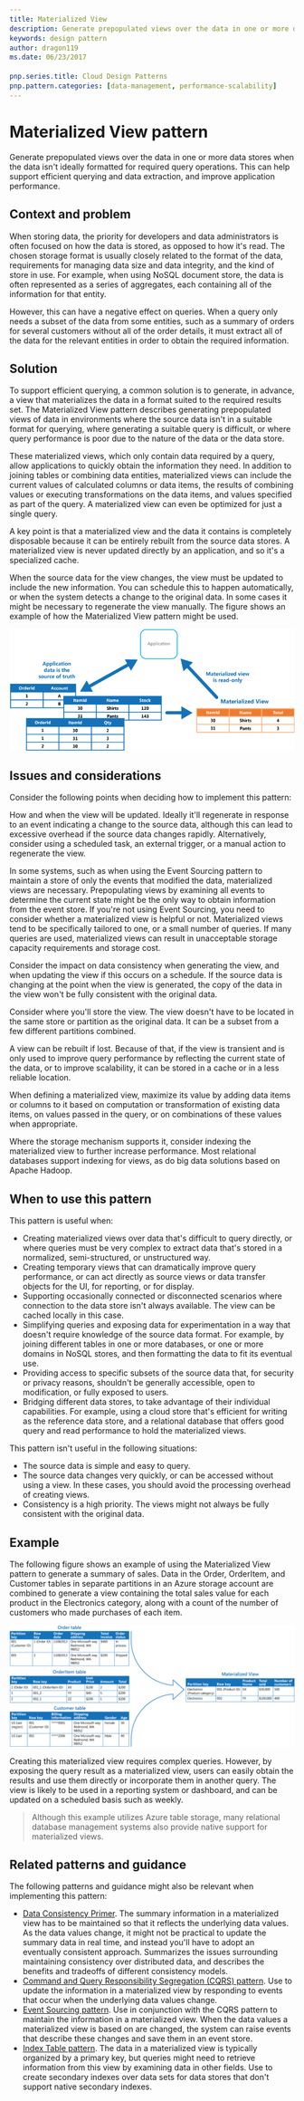 ```yaml
---
title: Materialized View
description: Generate prepopulated views over the data in one or more data stores when the data isn't ideally formatted for required query operations.
keywords: design pattern
author: dragon119
ms.date: 06/23/2017

pnp.series.title: Cloud Design Patterns
pnp.pattern.categories: [data-management, performance-scalability]
---
```


# Materialized View pattern



Generate prepopulated views over the data in one or more data stores when the data isn't ideally formatted for required query operations. This can help support efficient querying and data extraction, and improve application performance.

## Context and problem

When storing data, the priority for developers and data administrators is often focused on how the data is stored, as opposed to how it's read. The chosen storage format is usually closely related to the format of the data, requirements for managing data size and data integrity, and the kind of store in use. For example, when using NoSQL document store, the data is often represented as a series of aggregates, each containing all of the information for that entity.

However, this can have a negative effect on queries. When a query only needs a subset of the data from some entities, such as a summary of orders for several customers without all of the order details, it must extract all of the data for the relevant entities in order to obtain the required information.

## Solution

To support efficient querying, a common solution is to generate, in advance, a view that materializes the data in a format suited to the required results set. The Materialized View pattern describes generating prepopulated views of data in environments where the source data isn't in a suitable format for querying, where generating a suitable query is difficult, or where query performance is poor due to the nature of the data or the data store.

These materialized views, which only contain data required by a query, allow applications to quickly obtain the information they need. In addition to joining tables or combining data entities, materialized views can include the current values of calculated columns or data items, the results of combining values or executing transformations on the data items, and values specified as part of the query. A materialized view can even be optimized for just a single query.

A key point is that a materialized view and the data it contains is completely disposable because it can be entirely rebuilt from the source data stores. A materialized view is never updated directly by an application, and so it's a specialized cache.

When the source data for the view changes, the view must be updated to include the new information. You can schedule this to happen automatically, or when the system detects a change to the original data. In some cases it might be necessary to regenerate the view manually. The figure shows an example of how the Materialized View pattern might be used.

![Figure 1 shows an example of how the Materialized View pattern might be used](./_images/materialized-view-pattern-diagram.png)


## Issues and considerations

Consider the following points when deciding how to implement this pattern:

How and when the view will be updated. Ideally it'll regenerate in response to an event indicating a change to the source data, although this can lead to excessive overhead if the source data changes rapidly. Alternatively, consider using a scheduled task, an external trigger, or a manual action to regenerate the view.

In some systems, such as when using the Event Sourcing pattern to maintain a store of only the events that modified the data, materialized views are necessary. Prepopulating views by examining all events to determine the current state might be the only way to obtain information from the event store. If you're not using Event Sourcing, you need to consider whether a materialized view is helpful or not. Materialized views tend to be specifically tailored to one, or a small number of queries. If many queries are used, materialized views can result in unacceptable storage capacity requirements and storage cost.

Consider the impact on data consistency when generating the view, and when updating the view if this occurs on a schedule. If the source data is changing at the point when the view is generated, the copy of the data in the view won't be fully consistent with the original data.

Consider where you'll store the view. The view doesn't have to be located in the same store or partition as the original data. It can be a subset from a few different partitions combined.

A view can be rebuilt if lost. Because of that, if the view is transient and is only used to improve query performance by reflecting the current state of the data, or to improve scalability, it can be stored in a cache or in a less reliable location.

When defining a materialized view, maximize its value by adding data items or columns to it based on computation or transformation of existing data items, on values passed in the query, or on combinations of these values when appropriate.

Where the storage mechanism supports it, consider indexing the materialized view to further increase performance. Most relational databases support indexing for views, as do big data solutions based on Apache Hadoop.

## When to use this pattern

This pattern is useful when:
- Creating materialized views over data that's difficult to query directly, or where queries must be very complex to extract data that's stored in a normalized, semi-structured, or unstructured way.
- Creating temporary views that can dramatically improve query performance, or can act directly as source views or data transfer objects for the UI, for reporting, or for display.
- Supporting occasionally connected or disconnected scenarios where connection to the data store isn't always available. The view can be cached locally in this case.
- Simplifying queries and exposing data for experimentation in a way that doesn't require knowledge of the source data format. For example, by joining different tables in one or more databases, or one or more domains in NoSQL stores, and then formatting the data to fit its eventual use.
- Providing access to specific subsets of the source data that, for security or privacy reasons, shouldn't be generally accessible, open to modification, or fully exposed to users.
- Bridging different data stores, to take advantage of their individual capabilities. For example, using a cloud store that's efficient for writing as the reference data store, and a relational database that offers good query and read performance to hold the materialized views.

This pattern isn't useful in the following situations:
- The source data is simple and easy to query.
- The source data changes very quickly, or can be accessed without using a view. In these cases, you should avoid the processing overhead of creating views.
- Consistency is a high priority. The views might not always be fully consistent with the original data.

## Example

The following figure shows an example of using the Materialized View pattern to generate a summary of sales. Data in the Order, OrderItem, and Customer tables in separate partitions in an Azure storage account are combined to generate a view containing the total sales value for each product in the Electronics category, along with a count of the number of customers who made purchases of each item.

![Figure 2: Using the Materialized View pattern to generate a summary of sales](./_images/materialized-view-summary-diagram.png)


Creating this materialized view requires complex queries. However, by exposing the query result as a materialized view, users can easily obtain the results and use them directly or incorporate them in another query. The view is likely to be used in a reporting system or dashboard, and can be updated on a scheduled basis such as weekly.

>  Although this example utilizes Azure table storage, many relational database management systems also provide native support for materialized views.

## Related patterns and guidance

The following patterns and guidance might also be relevant when implementing this pattern:
- [Data Consistency Primer](https://msdn.microsoft.com/library/dn589800.aspx). The summary information in a materialized view has to be maintained so that it reflects the underlying data values. As the data values change, it might not be practical to update the summary data in real time, and instead you'll have to adopt an eventually consistent approach. Summarizes the issues surrounding maintaining consistency over distributed data, and describes the benefits and tradeoffs of different consistency models.
- [Command and Query Responsibility Segregation (CQRS) pattern](cqrs.md). Use to update the information in a materialized view by responding to events that occur when the underlying data values change.
- [Event Sourcing pattern](event-sourcing.md). Use in conjunction with the CQRS pattern to maintain the information in a materialized view. When the data values a materialized view is based on are changed, the system can raise events that describe these changes and save them in an event store.
- [Index Table pattern](index-table.md). The data in a materialized view is typically organized by a primary key, but queries might need to retrieve information from this view by examining data in other fields. Use to create secondary indexes over data sets for data stores that don't support native secondary indexes.
